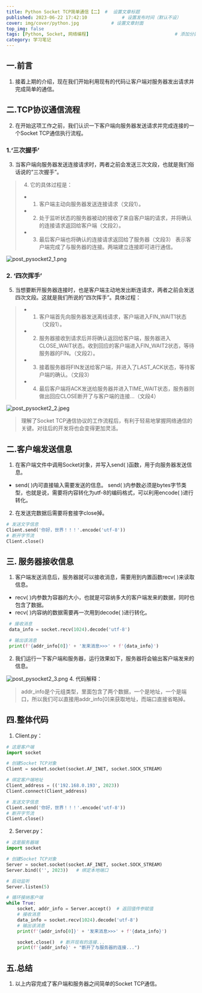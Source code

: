 ```yaml
---
title: Python Socket TCP简单通信【二】 #  设置文章标题
published: 2023-06-22 17:42:10             # 设置发布时间（默认不设）
cover: img/cover/python.jpg            # 设置文章封面
top_img: false
tags: [Python, Socket, 网络编程]                                # 添加分类
category: 学习笔记 
---
```


## 一.前言
 1. 接着上期的介绍，现在我们开始利用现有的代码让客户端对服务器发出请求并完成简单的通信。
## 二.TCP协议通信流程
 2. 在开始这项工作之前，我们认识一下客户端向服务器发送请求并完成连接的一个Socket TCP通信执行流程。
### 1.‘三次握手’
 3. 当客户端向服务器发送连接请求时，两者之前会发送三次文段，也就是我们俗话说的“三次握手”。
>  4. 它的具体过程是：
>   - 1.  客户端主动向服务器发送连接请求（文段1）。
>   - 2. 处于监听状态的服务器被动的接收了来自客户端的请求，并将确认的连接请求返回给客户端（文段2）。
>   - 3. 最后客户端也将确认的连接请求返回给了服务器（文段3）   表示客户端完成了与服务器的连接。两端建立连接即可进行通信。
> 
>


![post_pysocket2_1.png](https://s2.loli.net/2024/02/02/WXOScyZkF9wQdpg.png)
> 
### 2. ‘四次挥手’
 5. 当想要断开服务器连接时，也是客户端主动地发出断连请求，两者之前会发送四次文段。这就是我们所说的“四次挥手”。具体过程：

>  - 1. 客户端首先向服务器发送离线请求，客户端进入FIN_WAIT1状态（文段1）。
>  - 2. 服务器接收到请求后并将确认返回给客户端，服务器进入CLOSE_WAIT状态。收到回应的客户端进入FIN_WAIT2状态，等待服务器的FIN。（文段2）。
>  - 3. 接着服务器将FIN发送给客户端，并进入了LAST_ACK状态，等待客户端的确认。（文段3）
>  - 4. 最后客户端将ACK发送给服务器并进入TIME_WAIT状态，服务器则做出回应CLOSE断开了与客户端的连接...（文段4）   
> 
> 
![post_pysocket2_2.jpeg](https://s2.loli.net/2024/02/02/X4KjuCag5eQSBm6.jpg)
>

> 理解了Socket TCP通信协议的工作流程后，有利于轻易地掌握网络通信的关键。对往后的开发将也会变得更加灵活。

## 二.客户端发送信息
 1. 在客户端文件中调用Socket对象，并写入send( )函数，用于向服务器发送信息。
 - send( )内可直接输入需要发送的信息。 send( )内参数必须是bytes字节类型，也就是说，需要将内容转化为utf-8的编码格式，可以利用encode( )进行转化。
  2. 在发送完数据后需要将套接字close掉。
```python
# 发送文字信息
Client.send('你好，世界！！！'.encode('utf-8'))
# 断开字节流
Client.close()
```

## 三. 服务器接收信息
 1. 客户端发送消息后，服务器就可以接收消息，需要用到内置函数recv( )来读取信息。

- recv( )内参数为容器的大小，也就是可容纳多大的客户端发来的数据，同时也包含了数据。
 - ​recv( )内容纳的数据需要再一次用到decode( )进行转化。
 

```python
 # 接收消息
 data_info = socket.recv(1024).decode('utf-8')

 # 输出该消息
 print(f'{addr_info[0]}' + '发来消息>>>' + f'{data_info}')
```
2. 我们运行一下客户端和服务器，运行效果如下，服务器将会输出客户端发来的信息。

![post_pysocket2_3.png](https://s2.loli.net/2024/02/02/bmBQNE1CaXL7oFd.png)
4. 代码解释：

> addr_info是个元组类型，里面包含了两个数据，一个是地址，一个是端口，所以我们可以直接用addr_info[0]来获取地址，而端口直接省略掉。

## 四.整体代码
1. Client.py：

```python
# 这是客户端
import socket

# 创建Socket TCP对象
Client = socket.socket(socket.AF_INET, socket.SOCK_STREAM)

# 绑定客户端地址
Client_address = (('192.168.0.193', 2023))
Client.connect(Client_address)

# 发送文字信息
Client.send('你好，世界！！！'.encode('utf-8'))
# 断开字节流
Client.close()
```
2. Server.py：

```python
# 这是服务器端
import socket

# 创建Socket TCP对象
Server = socket.socket(socket.AF_INET, socket.SOCK_STREAM)
Server.bind(('', 2023))   # 绑定本地端口

# 启动监听
Server.listen(5)

# 循环接纳客户端
while True:
    socket, addr_info = Server.accept()  # 返回值传参赋值
    # 接收消息
    data_info = socket.recv(1024).decode('utf-8')
    # 输出该消息
    print(f'{addr_info[0]}' + '发来消息>>>' + f'{data_info}')

    socket.close()  # 断开现有的连接...
    print(f'{addr_info}' + "断开了与服务器的连接...")
```
## 五.总结
1. 以上内容完成了客户端和服务器之间简单的Socket TCP通信。
